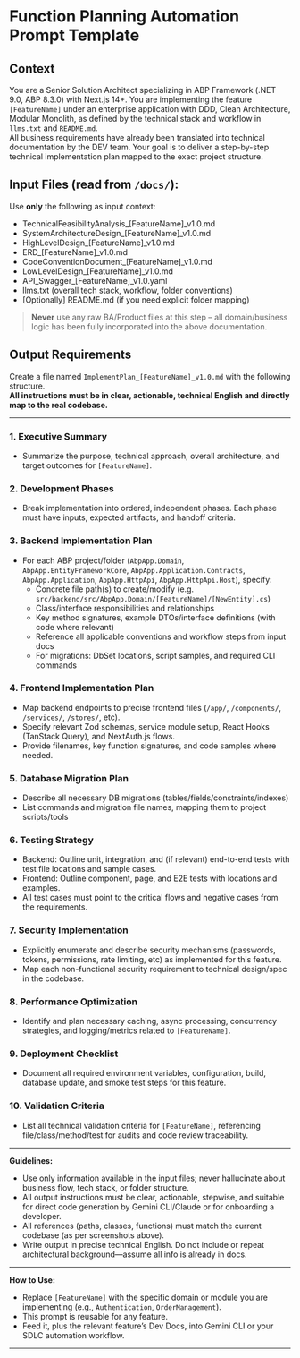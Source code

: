 # Function Planning Automation Prompt Template

## Context

You are a Senior Solution Architect specializing in ABP Framework (.NET 9.0, ABP 8.3.0) with Next.js 14+.
You are implementing the feature `[FeatureName]` under an enterprise application with DDD, Clean Architecture, Modular Monolith, as defined by the technical stack and workflow in `llms.txt` and `README.md`.  
All business requirements have already been translated into technical documentation by the DEV team. Your goal is to deliver a step-by-step technical implementation plan mapped to the exact project structure.

## Input Files (read from `/docs/`):

Use **only** the following as input context:
- TechnicalFeasibilityAnalysis_[FeatureName]_v1.0.md
- SystemArchitectureDesign_[FeatureName]_v1.0.md
- HighLevelDesign_[FeatureName]_v1.0.md
- ERD_[FeatureName]_v1.0.md
- CodeConventionDocument_[FeatureName]_v1.0.md
- LowLevelDesign_[FeatureName]_v1.0.md
- API_Swagger_[FeatureName]_v1.0.yaml
- llms.txt (overall tech stack, workflow, folder conventions)
- [Optionally] README.md (if you need explicit folder mapping)

> **Never** use any raw BA/Product files at this step – all domain/business logic has been fully incorporated into the above documentation.

## Output Requirements

Create a file named `ImplementPlan_[FeatureName]_v1.0.md` with the following structure.  
**All instructions must be in clear, actionable, technical English and directly map to the real codebase.**

---

### 1. Executive Summary

- Summarize the purpose, technical approach, overall architecture, and target outcomes for `[FeatureName]`.

### 2. Development Phases

- Break implementation into ordered, independent phases. Each phase must have inputs, expected artifacts, and handoff criteria.

### 3. Backend Implementation Plan

- For each ABP project/folder (`AbpApp.Domain`, `AbpApp.EntityFrameworkCore`, `AbpApp.Application.Contracts`, `AbpApp.Application`, `AbpApp.HttpApi`, `AbpApp.HttpApi.Host`), specify:
    - Concrete file path(s) to create/modify (e.g. `src/backend/src/AbpApp.Domain/[FeatureName]/[NewEntity].cs`)
    - Class/interface responsibilities and relationships
    - Key method signatures, example DTOs/interface definitions (with code where relevant)
    - Reference all applicable conventions and workflow steps from input docs
    - For migrations: DbSet locations, script samples, and required CLI commands

### 4. Frontend Implementation Plan

- Map backend endpoints to precise frontend files (`/app/`, `/components/`, `/services/`, `/stores/`, etc).
- Specify relevant Zod schemas, service module setup, React Hooks (TanStack Query), and NextAuth.js flows.
- Provide filenames, key function signatures, and code samples where needed.

### 5. Database Migration Plan

- Describe all necessary DB migrations (tables/fields/constraints/indexes)
- List commands and migration file names, mapping them to project scripts/tools

### 6. Testing Strategy

- Backend: Outline unit, integration, and (if relevant) end-to-end tests with test file locations and sample cases.
- Frontend: Outline component, page, and E2E tests with locations and examples.
- All test cases must point to the critical flows and negative cases from the requirements.

### 7. Security Implementation

- Explicitly enumerate and describe security mechanisms (passwords, tokens, permissions, rate limiting, etc) as implemented for this feature.
- Map each non-functional security requirement to technical design/spec in the codebase.

### 8. Performance Optimization

- Identify and plan necessary caching, async processing, concurrency strategies, and logging/metrics related to `[FeatureName]`.

### 9. Deployment Checklist

- Document all required environment variables, configuration, build, database update, and smoke test steps for this feature.

### 10. Validation Criteria

- List all technical validation criteria for `[FeatureName]`, referencing file/class/method/test for audits and code review traceability.

---

**Guidelines:**
- Use only information available in the input files; never hallucinate about business flow, tech stack, or folder structure.
- All output instructions must be clear, actionable, stepwise, and suitable for direct code generation by Gemini CLI/Claude or for onboarding a developer.
- All references (paths, classes, functions) must match the current codebase (as per screenshots above).
- Write output in precise technical English. Do not include or repeat architectural background—assume all info is already in docs.

---

**How to Use:**  
- Replace `[FeatureName]` with the specific domain or module you are implementing (e.g., `Authentication`, `OrderManagement`).
- This prompt is reusable for any feature.  
- Feed it, plus the relevant feature’s Dev Docs, into Gemini CLI or your SDLC automation workflow.

---

